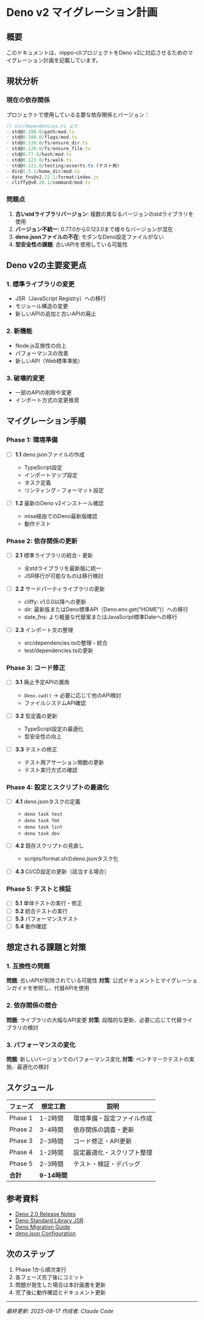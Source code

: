 # Deno v2 マイグレーション計画

## 概要

このドキュメントは、nippo-cliプロジェクトをDeno v2に対応させるためのマイグレーション計画を記載しています。

## 現状分析

### 現在の依存関係
プロジェクトで使用している主要な依存関係とバージョン：

```typescript
// src/dependencies.ts より
- std@0.100.0/path/mod.ts
- std@0.100.0/flags/mod.ts  
- std@0.120.0/fs/ensure_dir.ts
- std@0.120.0/fs/ensure_file.ts
- std@0.77.0/hash/mod.ts
- std@0.123.0/fs/walk.ts
- std@0.121.0/testing/asserts.ts (テスト用)
- dir@1.5.1/home_dir/mod.ts
- date_fns@v2.22.1/format/index.js
- cliffy@v0.20.1/command/mod.ts
```

### 問題点
1. **古いstdライブラリバージョン**: 複数の異なるバージョンのstdライブラリを使用
2. **バージョン不統一**: 0.77.0から0.123.0まで様々なバージョンが混在
3. **deno.jsonファイルの不在**: モダンなDeno設定ファイルがない
4. **型安全性の課題**: 古いAPIを使用している可能性

## Deno v2の主要変更点

### 1. 標準ライブラリの変更
- JSR（JavaScript Registry）への移行
- モジュール構造の変更
- 新しいAPIの追加と古いAPIの廃止

### 2. 新機能
- Node.js互換性の向上
- パフォーマンスの改善
- 新しいAPI（Web標準準拠）

### 3. 破壊的変更
- 一部のAPIの削除や変更
- インポート方式の変更推奨

## マイグレーション手順

### Phase 1: 環境準備
- [ ] **1.1** deno.jsonファイルの作成
  - TypeScript設定
  - インポートマップ設定
  - タスク定義
  - リンティング・フォーマット設定

- [ ] **1.2** 最新のDeno v2インストール確認
  - mise経由でのDeno最新版確認
  - 動作テスト

### Phase 2: 依存関係の更新
- [ ] **2.1** 標準ライブラリの統合・更新
  - 全stdライブラリを最新版に統一
  - JSR移行が可能なものは移行検討

- [ ] **2.2** サードパーティライブラリの更新
  - cliffy: v1.0.0以降への更新
  - dir: 最新版またはDeno標準API（Deno.env.get("HOME")）への移行
  - date_fns: より軽量な代替案またはJavaScript標準Dateへの移行

- [ ] **2.3** インポート文の整理
  - src/dependencies.tsの整理・統合
  - test/dependencies.tsの更新

### Phase 3: コード修正
- [ ] **3.1** 廃止予定APIの置換
  - `Deno.cwd()` → 必要に応じて他のAPI検討
  - ファイルシステムAPI確認

- [ ] **3.2** 型定義の更新
  - TypeScript設定の最適化
  - 型安全性の向上

- [ ] **3.3** テストの修正
  - テスト用アサーション関数の更新
  - テスト実行方式の確認

### Phase 4: 設定とスクリプトの最適化
- [ ] **4.1** deno.jsonタスクの定義
  - `deno task test`
  - `deno task fmt`
  - `deno task lint`
  - `deno task dev`

- [ ] **4.2** 既存スクリプトの見直し
  - scripts/format.shのdeno.jsonタスク化

- [ ] **4.3** CI/CD設定の更新（該当する場合）

### Phase 5: テストと検証
- [ ] **5.1** 単体テストの実行・修正
- [ ] **5.2** 統合テストの実行
- [ ] **5.3** パフォーマンステスト
- [ ] **5.4** 動作確認

## 想定される課題と対策

### 1. 互換性の問題
**問題**: 古いAPIが削除されている可能性
**対策**: 公式ドキュメントとマイグレーションガイドを参照し、代替APIを使用

### 2. 依存関係の競合
**問題**: ライブラリの大幅なAPI変更
**対策**: 段階的な更新、必要に応じて代替ライブラリの検討

### 3. パフォーマンスの変化
**問題**: 新しいバージョンでのパフォーマンス変化
**対策**: ベンチマークテストの実施、最適化の検討

## スケジュール

| フェーズ | 想定工数 | 説明 |
|---------|---------|------|
| Phase 1 | 1-2時間 | 環境準備・設定ファイル作成 |
| Phase 2 | 3-4時間 | 依存関係の調査・更新 |
| Phase 3 | 2-3時間 | コード修正・API更新 |
| Phase 4 | 1-2時間 | 設定最適化・スクリプト整理 |
| Phase 5 | 2-3時間 | テスト・検証・デバッグ |
| **合計** | **9-14時間** | |

## 参考資料

- [Deno 2.0 Release Notes](https://deno.com/blog/v2.0)
- [Deno Standard Library JSR](https://jsr.io/@std)
- [Deno Migration Guide](https://docs.deno.com/runtime/manual/references/migrate_deprecations)
- [deno.json Configuration](https://docs.deno.com/runtime/manual/getting_started/configuration_file)

## 次のステップ

1. Phase 1から順次実行
2. 各フェーズ完了後にコミット
3. 問題が発生した場合は本計画書を更新
4. 完了後に動作確認とドキュメント更新

---
*最終更新: 2025-08-17*
*作成者: Claude Code*